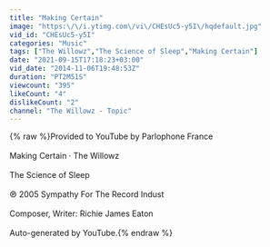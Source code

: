 ```yaml
---
title: "Making Certain"
image: "https:\/\/i.ytimg.com\/vi\/CHEsUc5-y5I\/hqdefault.jpg"
vid_id: "CHEsUc5-y5I"
categories: "Music"
tags: ["The Willowz","The Science of Sleep","Making Certain"]
date: "2021-09-15T17:18:23+03:00"
vid_date: "2014-11-06T19:48:53Z"
duration: "PT2M51S"
viewcount: "395"
likeCount: "4"
dislikeCount: "2"
channel: "The Willowz - Topic"
---
```

{% raw %}Provided to YouTube by Parlophone France<br /><br />Making Certain · The Willowz<br /><br />The Science of Sleep<br /><br />℗ 2005 Sympathy For The Record Indust<br /><br />Composer, Writer: Richie James Eaton<br /><br />Auto-generated by YouTube.{% endraw %}
